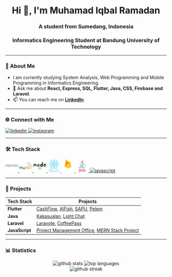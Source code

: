 <!--
**Muhamad Iqbal Ramadan/Iqbal** is a ✨ _special_ ✨ repository because its `README.md` (this file) appears on your GitHub profile.
-->

<div align="center">
    <h1>Hi 👋, I'm Muhamad Iqbal Ramadan</h1>
    <h3>A student from Sumedang, Indonesia</h3>
    <h3>Informatics Engineering Student at Bandung University of Technology</h3>
</div>

---

### 🌱 About Me
- I am currently studying System Analysis, Web Programming and Mobile Programming in Informatics Engineering.
- 💬 Ask me about **React, Express, SQL, Flutter, Java, CSS, Firebase and Laravel**.
- 📫 You can reach me on **[LinkedIn](https://www.linkedin.com/in/muhamad-iqbal-ramadan/)**.

---

### 🌐 Connect with Me
<p align="left">
    <a href="https://www.linkedin.com/in/muhamad-iqbal-ramadan/" target="_blank">
        <img src="https://raw.githubusercontent.com/rahuldkjain/github-profile-readme-generator/master/src/images/icons/Social/linked-in-alt.svg" alt="linkedin" height="30" width="40" />
    </a>
    <a href="https://www.instagram.com/iqbalramadann_/" target="_blank">
        <img src="https://raw.githubusercontent.com/rahuldkjain/github-profile-readme-generator/master/src/images/icons/Social/instagram.svg" alt="instagram" height="30" width="40" />
    </a>
</p>

---

### 🛠️ Tech Stack
<p align="left">
    <a href="https://expressjs.com" target="_blank" rel="noreferrer">
        <img src="https://raw.githubusercontent.com/devicons/devicon/master/icons/express/express-original-wordmark.svg" alt="express" width="40" height="40"/>
    </a>
    <a href="https://www.mysql.com/" target="_blank" rel="noreferrer">
        <img src="https://raw.githubusercontent.com/devicons/devicon/master/icons/mysql/mysql-original-wordmark.svg" alt="mysql" width="40" height="40"/>
    </a>
    <a href="https://nodejs.org" target="_blank" rel="noreferrer">
        <img src="https://raw.githubusercontent.com/devicons/devicon/master/icons/nodejs/nodejs-original-wordmark.svg" alt="nodejs" width="40" height="40"/>
    </a>
    <a href="https://reactjs.org/" target="_blank" rel="noreferrer">
        <img src="https://raw.githubusercontent.com/devicons/devicon/master/icons/react/react-original-wordmark.svg" alt="react" width="40" height="40"/>
    </a>
<!--     <a href="https://kotlinlang.org/" target="_blank" rel="noreferrer">
        <img src="https://raw.githubusercontent.com/devicons/devicon/master/icons/kotlin/kotlin-original-wordmark.svg" alt="kotlin" width="40" height="40"/>
    </a> -->
    <a href="https://firebase.google.com/" target="_blank" rel="noreferrer">
        <img src="https://raw.githubusercontent.com/devicons/devicon/master/icons/firebase/firebase-original-wordmark.svg" alt="firebase" width="40" height="40"/>
    </a>
    <a href="https://www.java.com/" target="_blank" rel="noreferrer">
        <img src="https://raw.githubusercontent.com/devicons/devicon/master/icons/java/java-original-wordmark.svg" alt="java" width="40" height="40"/>
    </a>
    <a href="https://www.javascript.com/" target="_blank" rel="noreferrer">
        <img src="https://raw.githubusercontent.com/devicons/devicon/master/icons/javascript/javascript-original-wordmark.svg" alt="javascript" width="40" height="40"/>
    </a>
</p>

---

### 🚀 Projects
| **Tech Stack** | **Projects** |
| -------------- | ------------ |
| **Flutter**     | [CashFlow](https://github.com/ibayeye/cash-flow), [AlFish](https://github.com/ibayeye/ALFISH), [SAPU](https://github.com/ibayeye/SAPU), [Pelem](https://github.com/ibayeye/pelem) |
| **Java**       | [Kakasualan](https://github.com/ibayeye/Kakasualan), [Light Chat](https://github.com/ibayeye/light-chat) |
| **Laravel**         | [Laravote](https://github.com/ibayeye/Laravote), [CoffeePass](https://github.com/ibayeye/coffee-pass) |
| **JavaScript** | [Project Management Office](https://github.com/ibayeye/PMO-Admin), [MERN Stack Project](https://github.com/ibayeye/MERN) |

---

### 📊 Statistics
<div align="center">
    <img src="https://github-readme-stats.vercel.app/api?username=ibayeye&show_icons=true&locale=en&theme=nord&hide_border=true" alt="github stats" />
    <img src="https://github-readme-stats.vercel.app/api/top-langs?username=ibayeye&show_icons=true&locale=en&layout=compact&theme=nord&hide_border=true" alt="top languages" />
    <br />
    <img src="https://streak-stats.demolab.com?user=ibayeye&theme=nord&hide_border=true&date_format=j%20M%5B%20Y%5D" alt="github streak" />
</div>
